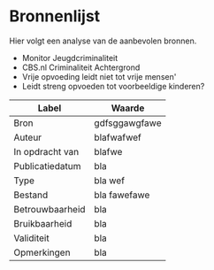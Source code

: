 # Bronnenlijst
Hier volgt een analyse van de aanbevolen bronnen.

- Monitor Jeugdcriminaliteit
- CBS.nl Criminaliteit Achtergrond
- Vrije opvoeding leidt niet tot vrije mensen'
- Leidt streng opvoeden tot voorbeeldige kinderen?


| Label           | Waarde |
|-----------------|--------|
| Bron            | gdfsggawgfawe  |
| Auteur          | blafwafwef    |
| In opdracht van | blafwe    |
| Publicatiedatum | bla    |
| Type            | bla  wef  |
| Bestand         | bla fawefawe   |
| Betrouwbaarheid | bla    |
| Bruikbaarheid   | bla    |
| Validiteit      | bla    |
| Opmerkingen     | bla    |